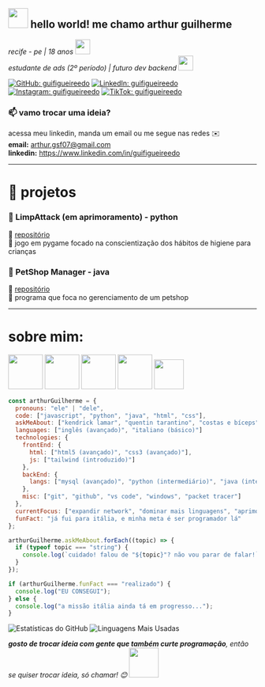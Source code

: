 <h2><img src="https://emojis.slackmojis.com/emojis/images/1687434009/66750/nerd_cat.png?1687434009" width="40"/> hello world! me chamo arthur guilherme</h2>
<!-- <img align='right' src="https://media.giphy.com/media/M9gbBd9nbDrOTu1Mqx/giphy.gif" width="230"> -->
<p><em>recife - pe | 18 anos <img src="https://emojis.slackmojis.com/emojis/images/1643517236/32742/umbreon.gif?1643517236" width="30"> 
</em><br><em>estudante de ads (2º período) | futuro dev backend <img src="https://emojis.slackmojis.com/emojis/images/1643515705/17301/computer.gif?1643515705" width="30"> 
</em></p>

[![GitHub: guifigueireedo](https://img.shields.io/badge/GitHub-100000?style=flat-square&logo=github&logoColor=white)](https://github.com/guifigueireedo)
[![LinkedIn: guifigueireedo](https://img.shields.io/badge/LinkedIn-0A66C2?style=flat-square&logo=linkedin&logoColor=white)](https://www.linkedin.com/in/arthur-guilherme-703aa1357)
[![Instagram: guifigueireedo](https://img.shields.io/badge/Instagram-E4405F?style=flat-square&logo=instagram&logoColor=white)](https://instagram.com/guifigueireedo)
[![TikTok: guifigueireedo](https://img.shields.io/badge/TikTok-010101?style=flat-square&logo=tiktok&logoColor=white)](https://www.tiktok.com/@art.dev0)
<!-- [![Site Pessoal](https://img.shields.io/badge/Site-Pessoal-46a2f1.svg?&style=flat-square&logo=Google-Chrome&logoColor=white)](https://seusite.com) -->

### 📫 vamo trocar uma ideia?

acessa meu linkedin, manda um email ou me segue nas redes ✉️  
**email:** arthur.gsf07@gmail.com  
**linkedin:** https://www.linkedin.com/in/guifigueireedo

---

# 🧩 projetos

### 🧼 LimpAttack (em aprimoramento) - python
🔗 [repositório](https://github.com/guifigueireedo/limpattack)  
📝 jogo em pygame focado na conscientização dos hábitos de higiene para crianças

### 🐔 PetShop Manager - java
🔗 [repositório](https://github.com/guifigueireedo/petshop-manager)  
📝 programa que foca no gerenciamento de um petshop

---

# sobre mim:
<img src="https://emojis.slackmojis.com/emojis/images/1643778704/51863/movie.gif?1643778704" width="70"> <img src="https://emojis.slackmojis.com/emojis/images/1739312288/114264/kendrick-say-drake.gif?1739312288" width="70"> <img src="https://emojis.slackmojis.com/emojis/images/1643515847/18624/lift_weights.gif?1643515847" width="70"> <img src="https://emojis.slackmojis.com/emojis/images/1643509984/45564/inter.png?1643509984" width="70"> <img src="https://emojis.slackmojis.com/emojis/images/1722597389/95624/sport-club-recife.png?1722597389" width="60">

```javascript
const arthurGuilherme = {
  pronouns: "ele" | "dele",
  code: ["javascript", "python", "java", "html", "css"],
  askMeAbout: ["kendrick lamar", "quentin tarantino", "costas e bíceps", "sport recife e internazionale milano"],
  languages: ["inglês (avançado)", "italiano (básico)"]
  technologies: {
    frontEnd: {
      html: ["html5 (avançado)", "css3 (avançado)"],
      js: ["tailwind (introduzido)"]
    },
    backEnd: {
      langs: ["mysql (avançado)", "python (intermediário)", "java (intermediário)"]
    },
    misc: ["git", "github", "vs code", "windows", "packet tracer"]
  },
  currentFocus: ["expandir network", "dominar mais linguagens", "aprimorar lógica de programação"],
  funFact: "já fui para itália, e minha meta é ser programador lá"
};

arthurGuilherme.askMeAbout.forEach((topic) => {
  if (typeof topic === "string") {
    console.log(`cuidado! falou de "${topic}"? não vou parar de falar!`);
  }
});

if (arthurGuilherme.funFact === "realizado") {
  console.log("EU CONSEGUI");
} else {
  console.log("a missão itália ainda tá em progresso...");
}
```

![Estatísticas do GitHub](https://github-readme-stats.vercel.app/api?username=guifigueireedo&show_icons=true&theme=dracula)
![Linguagens Mais Usadas](https://github-readme-stats.vercel.app/api/top-langs/?username=guifigueireedo&layout=compact&theme=dracula)

<em><b>gosto de trocar ideia com gente que também curte programação</b>, então se quiser trocar ideia, só chamar! 😊</em> <img src="https://emojis.slackmojis.com/emojis/images/1720680363/94596/cat-high-five.gif?1720680363" width="60">
